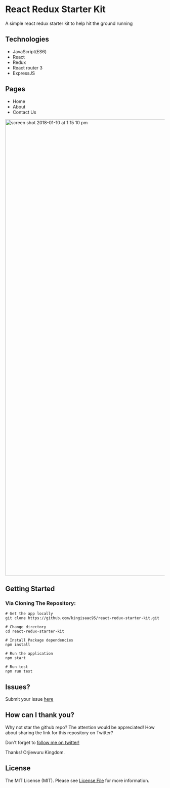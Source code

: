 # React Redux Starter Kit

A simple react redux starter kit to help hit the ground running

## Technologies

* JavaScript(ES6)
* React
* Redux
* React router 3
* ExpressJS

## Pages

* Home
* About
* Contact Us

<img width="1440" alt="screen shot 2018-01-10 at 1 15 10 pm" src="https://user-images.githubusercontent.com/26261917/34772515-720fabd6-f608-11e7-979e-20c0c42a5e06.png">

## Getting Started

### Via Cloning The Repository:

```
# Get the app locally
git clone https://github.com/kingisaac95/react-redux-starter-kit.git

# Change directory
cd react-redux-starter-kit

# Install Package dependencies
npm install

# Run the application
npm start

# Run test
npm run test
```

## Issues?
Submit your issue [here](https://github.com/kingisaac95/react-redux-starter-kit/issues/new)

## How can I thank you?

Why not star the github repo? The attention would be appreciated! How about sharing the link for this repository on Twitter?

Don't forget to [follow me on twitter!](https://twitter.com/kingisaac95)

Thanks! Orjiewuru Kingdom.

## License

The MIT License (MIT). Please see [License File](/LICENSE) for more information.

